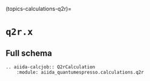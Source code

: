 (topics-calculations-q2r)=

# `q2r.x`

## Full schema

```{eval-rst}
.. aiida-calcjob:: Q2rCalculation
    :module: aiida_quantumespresso.calculations.q2r
```
